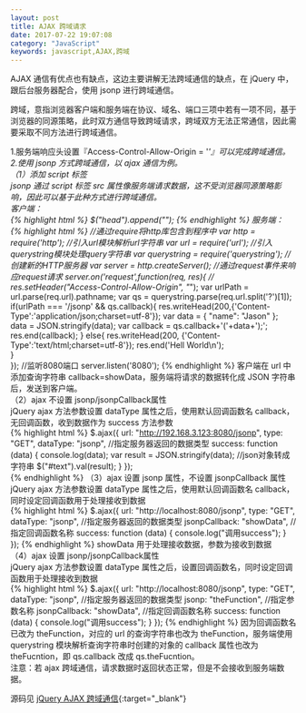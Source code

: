 ```yaml
---
layout: post
title: AJAX 跨域请求
date: 2017-07-22 19:07:08
category: "JavaScript"
keywords: javascript,AJAX,跨域
---
```


AJAX 通信有优点也有缺点，这边主要讲解无法跨域通信的缺点，在 jQuery 中，跟后台服务器配合，使用 jsonp 进行跨域通信。

跨域，意指浏览器客户端和服务端在协议、域名、端口三项中若有一项不同，基于浏览器的同源策略，此时双方通信导致跨域请求，跨域双方无法正常通信，因此需要采取不同方法进行跨域通信。

1.服务端响应头设置『Access-Control-Allow-Origin = '*'』可以完成跨域通信。  
2.使用 jsonp 方式跨域通信，以 ajax 通信为例。  
（1）添加 script 标签  
jsonp 通过 script 标签 src 属性像服务端请求数据，这不受浏览器同源策略影响，因此可以基于此种方式进行跨域通信。  
客户端：  
{% highlight html %}
$("head").append("<script src='http://localhost:8080/jsonp?callback=showData'></script>");
{% endhighlight %}
服务端：  
{% highlight html %}
//通过require将http库包含到程序中
var http = require('http');
//引入url模块解析url字符串
var url = require('url');
//引入querystring模块处理query字符串
var querystring = require('querystring');
//创建新的HTTP服务器
var server = http.createServer();
//通过request事件来响应request请求
server.on('request',function(req, res){
    // res.setHeader("Access-Control-Allow-Origin", "*");
    var urlPath = url.parse(req.url).pathname;
    var qs = querystring.parse(req.url.split('?')[1]);
    if(urlPath === '/jsonp' && qs.callback){
        res.writeHead(200,{'Content-Type':'application/json;charset=utf-8'});
        var data = {
            "name": "Jason"
        };
        data = JSON.stringify(data);
        var callback = qs.callback+'('+data+');';
        res.end(callback);
    }
    else{
        res.writeHead(200, {'Content-Type':'text/html;charset=utf-8'});
        res.end('Hell World\n');    
    }    
});
//监听8080端口
server.listen('8080');
{% endhighlight %}
客户端在 url 中添加查询字符串 callback=showData，服务端将请求的数据转化成 JSON 字符串后，发送到客户端。  
（2）ajax 不设置 jsonp/jsonpCallback属性  
jQuery ajax 方法参数设置 dataType 属性之后，使用默认回调函数名 callback，无回调函数，收到数据作为 success 方法参数   
{% highlight html %}
$.ajax({
     url: "http://192.168.3.123:8080/jsonp",
     type: "GET",
     dataType: "jsonp", //指定服务器返回的数据类型
     success: function (data) {
     	console.log(data);
         var result = JSON.stringify(data); //json对象转成字符串
         $("#text").val(result);
     }
 });  
{% endhighlight %}
（3）ajax 设置 jsonp 属性，不设置 jsonpCallback 属性  
jQuery ajax 方法参数设置 dataType 属性之后，使用默认回调函数名 callback，同时设定回调函数用于处理接收到数据  
{% highlight html %}
$.ajax({
     url: "http://localhost:8080/jsonp",
     type: "GET",
     dataType: "jsonp",  //指定服务器返回的数据类型
     jsonpCallback: "showData",  //指定回调函数名称
     success: function (data) {
         console.log("调用success");
     }
 });
 {% endhighlight %}
 showData 用于处理接收数据，参数为接收到数据  
 （4）ajax 设置 jsonp/jsonpCallback属性  
jQuery ajax 方法参数设置 dataType 属性之后，设置回调函数名，同时设定回调函数用于处理接收到数据  
{% highlight html %}
 $.ajax({
     url: "http://localhost:8080/jsonp",
     type: "GET",
     dataType: "jsonp",  //指定服务器返回的数据类型
     jsonp: "theFunction",   //指定参数名称
     jsonpCallback: "showData",  //指定回调函数名称
     success: function (data) {
         console.log("调用success");
     }
 });
{% endhighlight %}
因为回调函数名已改为 theFunction，对应的 url 的查询字符串也改为 theFunction，服务端使用 querystring 模块解析查询字符串时创建的对象的 callback 属性也改为 theFucntion，即 qs.callback 改成 qs.theFucntion。  
注意：若 ajax 跨域通信，请求数据时返回状态正常，但是不会接收到服务端数据。  

源码见 [jQuery AJAX 跨域通信](https://github.com/liushizhe/jquery-ajax){:target="_blank"}


